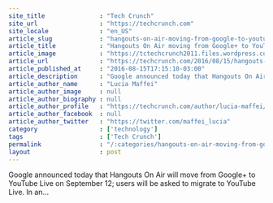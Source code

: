 ```yaml
---
site_title               : "Tech Crunch"
site_url                 : "https://techcrunch.com"
site_locale              : "en_US"
article_slug             : "hangouts-on-air-moving-from-google-to-youtube-live-on-september-12"
article_title            : "Hangouts On Air moving from Google+ to YouTube Live on September 12"
article_image            : "https://tctechcrunch2011.files.wordpress.com/2016/08/hangout.png?w=764&h=400&crop=1"
article_url              : "https://techcrunch.com/2016/08/15/hangouts-on-air-moving-from-google-to-youtube-live-on-september-12/"
article_published_at     : "2016-08-15T17:15:10-03:00"
article_description      : "Google announced today that Hangouts On Air will move from Google+ to YouTube Live on September 12; users will be asked to migrate to YouTube Live. In an..."
article_author_name      : "Lucia Maffei"
article_author_image     : null
article_author_biography : null
article_author_profile   : "https://techcrunch.com/author/lucia-maffei/"
article_author_facebook  : null
article_author_twitter   : "https://twitter.com/maffei_lucia"
category                 : ['technology']
tags                     : ['Tech Crunch']
permalink                : "/:categories/hangouts-on-air-moving-from-google-to-youtube-live-on-september-12/"
layout                   : post
---
```


Google announced today that Hangouts On Air will move from Google+ to YouTube Live on September 12; users will be asked to migrate to YouTube Live. In an...
